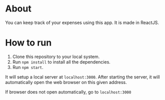 # About

You can keep track of your expenses using this app. It is made in ReactJS.

# How to run

1. Clone this repository to your local system.
2. Run `npm install` to install all the dependencies.
3. Run `npm start`.

It will setup a local server at `localhost:3000`. After starting the server, it will automatically open the web browser on this given address.

If browser does not open automatically, go to `localhost:3000`
